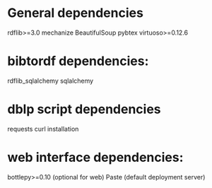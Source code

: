 General dependencies
================
rdflib>=3.0
mechanize
BeautifulSoup
pybtex
virtuoso>=0.12.6

bibtordf dependencies:
================
rdflib_sqlalchemy
sqlalchemy

dblp script dependencies
==================
requests
curl installation

web interface dependencies:
====================
bottlepy>=0.10 (optional for web)
Paste (default deployment server)